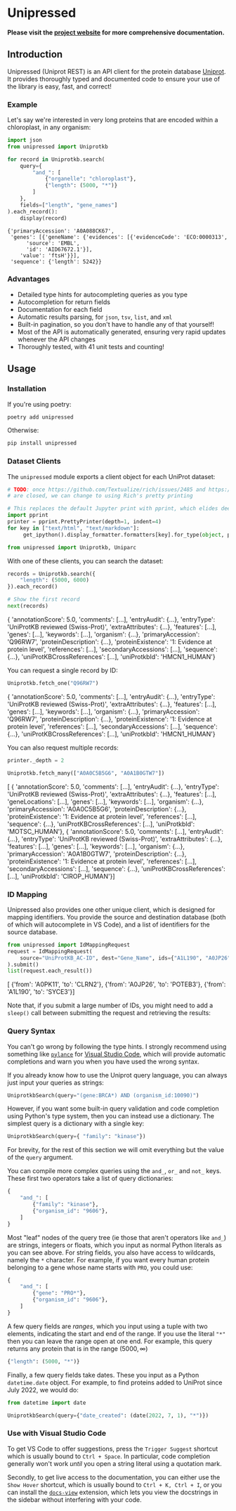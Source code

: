 # Unipressed

**Please visit the [project website](https://multimeric.github.io/Unipressed/) for more comprehensive documentation.**

## Introduction

Unipressed (Uniprot REST) is an API client for the protein database [Uniprot](https://www.uniprot.org/).
It provides thoroughly typed and documented code to ensure your use of the library is easy, fast, and correct!

### Example
Let's say we're interested in very long proteins that are encoded within a chloroplast, in any organism:


```python
import json
from unipressed import Uniprotkb

for record in Uniprotkb.search(
    query={
        "and_": [
            {"organelle": "chloroplast"},
            {"length": (5000, "*")}
        ]
    },
    fields=["length", "gene_names"]
).each_record():
    display(record)
```


    {'primaryAccession': 'A0A088CK67',
     'genes': [{'geneName': {'evidences': [{'evidenceCode': 'ECO:0000313',
          'source': 'EMBL',
          'id': 'AID67672.1'}],
        'value': 'ftsH'}}],
     'sequence': {'length': 5242}}


### Advantages

* Detailed type hints for autocompleting queries as you type
* Autocompletion for return fields
* Documentation for each field
* Automatic results parsing, for `json`, `tsv`, `list`, and `xml`
* Built-in pagination, so you don't have to handle any of that yourself!
* Most of the API is automatically generated, ensuring very rapid updates whenever the API changes
* Thoroughly tested, with 41 unit tests and counting!

## Usage

### Installation

If you're using poetry:
```bash
poetry add unipressed
```

Otherwise:
```bash
pip install unipressed
```

### Dataset Clients

The `unipressed` module exports a client object for each UniProt dataset:


```python
# TODO: once https://github.com/Textualize/rich/issues/2485 and https://github.com/Textualize/rich/issues/2486
# are closed, we can change to using Rich's pretty printing

# This replaces the default Jupyter print with pprint, which elides deep nested objects for concision
import pprint
printer = pprint.PrettyPrinter(depth=1, indent=4)
for key in ["text/html", "text/markdown"]:
     get_ipython().display_formatter.formatters[key].for_type(object, printer.pformat)
```


```python
from unipressed import Uniprotkb, Uniparc
```

With one of these clients, you can search the dataset:


```python
records = Uniprotkb.search({
    "length": (5000, 6000)
}).each_record()

# Show the first record
next(records)
```




{   'annotationScore': 5.0,
    'comments': [...],
    'entryAudit': {...},
    'entryType': 'UniProtKB reviewed (Swiss-Prot)',
    'extraAttributes': {...},
    'features': [...],
    'genes': [...],
    'keywords': [...],
    'organism': {...},
    'primaryAccession': 'Q96RW7',
    'proteinDescription': {...},
    'proteinExistence': '1: Evidence at protein level',
    'references': [...],
    'secondaryAccessions': [...],
    'sequence': {...},
    'uniProtKBCrossReferences': [...],
    'uniProtkbId': 'HMCN1_HUMAN'}



You can request a single record by ID:


```python
Uniprotkb.fetch_one("Q96RW7")
```




{   'annotationScore': 5.0,
    'comments': [...],
    'entryAudit': {...},
    'entryType': 'UniProtKB reviewed (Swiss-Prot)',
    'extraAttributes': {...},
    'features': [...],
    'genes': [...],
    'keywords': [...],
    'organism': {...},
    'primaryAccession': 'Q96RW7',
    'proteinDescription': {...},
    'proteinExistence': '1: Evidence at protein level',
    'references': [...],
    'secondaryAccessions': [...],
    'sequence': {...},
    'uniProtKBCrossReferences': [...],
    'uniProtkbId': 'HMCN1_HUMAN'}



You can also request multiple records:


```python
printer._depth = 2
```


```python
Uniprotkb.fetch_many(["A0A0C5B5G6", "A0A1B0GTW7"])
```




[   {   'annotationScore': 5.0,
        'comments': [...],
        'entryAudit': {...},
        'entryType': 'UniProtKB reviewed (Swiss-Prot)',
        'extraAttributes': {...},
        'features': [...],
        'geneLocations': [...],
        'genes': [...],
        'keywords': [...],
        'organism': {...},
        'primaryAccession': 'A0A0C5B5G6',
        'proteinDescription': {...},
        'proteinExistence': '1: Evidence at protein level',
        'references': [...],
        'sequence': {...},
        'uniProtKBCrossReferences': [...],
        'uniProtkbId': 'MOTSC_HUMAN'},
    {   'annotationScore': 5.0,
        'comments': [...],
        'entryAudit': {...},
        'entryType': 'UniProtKB reviewed (Swiss-Prot)',
        'extraAttributes': {...},
        'features': [...],
        'genes': [...],
        'keywords': [...],
        'organism': {...},
        'primaryAccession': 'A0A1B0GTW7',
        'proteinDescription': {...},
        'proteinExistence': '1: Evidence at protein level',
        'references': [...],
        'secondaryAccessions': [...],
        'sequence': {...},
        'uniProtKBCrossReferences': [...],
        'uniProtkbId': 'CIROP_HUMAN'}]



### ID Mapping

Unipressed also provides one other unique client, which is designed for mapping identifiers. You provide the source and destination database (both of which will autocomplete in VS Code), and a list of identifiers for the source database.


```python
from unipressed import IdMappingRequest
request = IdMappingRequest(
    source="UniProtKB_AC-ID", dest="Gene_Name", ids={"A1L190", "A0JP26", "A0PK11"}
).submit()
list(request.each_result())
```




[   {'from': 'A0PK11', 'to': 'CLRN2'},
    {'from': 'A0JP26', 'to': 'POTEB3'},
    {'from': 'A1L190', 'to': 'SYCE3'}]



Note that, if you submit a large number of IDs, you might need to add a `sleep()` call between submitting the request and retrieving the results:

### Query Syntax

You can't go wrong by following the type hints.
I strongly recommend using something like [`pylance`](https://marketplace.visualstudio.com/items?itemName=ms-python.vscode-pylance) for [Visual Studio Code](https://code.visualstudio.com/), which will provide automatic completions and warn you when you have used the wrong syntax.

If you already know how to use the Uniprot query language, you can always just input your queries as strings:
```python
UniprotkbSearch(query="(gene:BRCA*) AND (organism_id:10090)")
```


However, if you want some built-in query validation and code completion using Python's type system, then you can instead use a dictionary.
The simplest query is a dictionary with a single key: 
```python
UniprotkbSearch(query={ "family": "kinase"})
```
For brevity, for the rest of this section we will omit everything but the value of the `query` argument.

You can compile more complex queries using the `and_`, `or_` and `not_` keys.
These first two operators take a list of query dictionaries: 
```python
{
    "and_": [
        {"family": "kinase"},
        {"organism_id": "9606"},
    ]
}
```

Most "leaf" nodes of the query tree (ie those that aren't operators like `and_`) are strings, integers or floats, which you input as normal Python literals as you can see above.
For string fields, you also have access to wildcards, namely the `*` character. 
For example, if you want every human protein belonging to a gene whose name starts with `PRO`, you could use:
```python
{
    "and_": [
        {"gene": "PRO*"},
        {"organism_id": "9606"},
    ]
}
```

A few query fields are *ranges*, which you input using a tuple with two elements, indicating the start and end of the range.
If you use the literal `"*"` then you can leave the range open at one end. 
For example, this query returns any protein that is in the range $(5000, \infty)$
```python
{"length": (5000, "*")}
```

Finally, a few query fields take dates.
These you input as a Python `datetime.date` object.
For example, to find proteins added to UniProt since July 2022, we would do:
```python
from datetime import date

UniprotkbSearch(query={"date_created": (date(2022, 7, 1), "*")})
```

### Use with Visual Studio Code
To get VS Code to offer suggestions, press the `Trigger Suggest` shortcut which is usually bound to `Ctrl + Space`.
In particular, code completion generally won't work *until* you open a string literal using a quotation mark.

Secondly, to get live access to the documentation, you can either use the `Show Hover` shortcut, which is usually bound to `Ctrl + K, Ctrl + I`, or you can install the [`docs-view`](https://marketplace.visualstudio.com/items?itemName=bierner.docs-view) extension, which lets you view the docstrings in the sidebar without interfering with your code.
